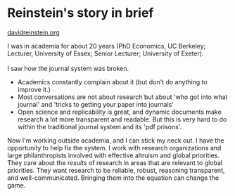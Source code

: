 # Reinstein's story in brief

[davidreinstein.org](https://davidreinstein.org)&#x20;



I was in academia for about 20 years (PhD Economics, UC Berkeley; Lecturer, University of Essex; Senior Lecturer; University of Exeter). \
\
I saw how the journal system was broken.&#x20;

* Academics constantly complain about it (but don't do anything to improve it.)
* Most conversations are not about research but about 'who got into what journal' and 'tricks to getting your paper into journals'
* Open science and replicability is great, and dynamic documents make research a lot more transparent and readable. But this is very hard to do within the traditional journal system and its 'pdf prisons'.

Now I'm working outside academia, and I can stick my neck out. I have the opportunity to help fix the system. I work with research organizations and large philanthropists involved with effective altruism and global priorities. They care about the _results_ of research in areas that are relevant to global priorities. They want research to be reliable, robust, reasoning transparent, and well-communicated. Bringing them into the equation can change the game.
